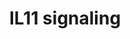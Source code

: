---
annotations:
- id: PW:0000902
  parent: signaling pathway
  type: Pathway Ontology
  value: interleukin-11 signaling pathway
authors:
- NetPath
- MaintBot
- Ddigles
- Zari
- Khanspers
- Eweitz
- L Dupuis
- Egonw
citedin:
- link: PMC9519890
  title: 'Tissue-specific pathway activities: A retrospective analysis in COVID-19
    patients (2022)'
communities: []
description: IL-11 is a multifunctional cytokine that belongs to the gp130 family.
  It was first isolated from a primate bone marrow derived cell line, PU-34 for its
  ability to stimulate the proliferation of a plasmacytoma cell line, T1165 which
  was dependent on IL-6. This cytokine plays an important role in the synthesis, maturation
  and differentiation of hematopoietic cells. It  also plays significant role in the
  inhibition of adipocyte differentiation, regulation of trophoblasts invasion and
  placentation in humans.   The receptor for IL-11 is IL11RA that uses the common
  gp130 receptor subunit for signal transduction. The pathways that are activated
  upon IL-11 stimulation are JAK-STAT, Ras-MAPK, PI3K-AKT and NF-kappa B/p65. Binding
  of IL-11 with IL-11RA results in the heterodimerization, tyrosine phosphorylation
  and activation of gp130. The activated IL11RA-gp130 receptor complex further activates
  Jak family of tyrosine kinases, JAK1 and JAK2. Phosphorylated JAK2 then activates
  STAT3 and STAT1 that results in their subsequent translocation into the nucleus.
  The translocated STAT3 then induces the transcription of genes associated with endometrial
  cell adhesion, gastric inflammation and differentiation of periodontal ligament
  cells. The activation of STAT3 was shown to be inhibited by the overexpression of
  Suppressor of cytokine signalling 3 (SOCS3). IL-11 signalling through JAK2/STAT3
  has been shown to be crucial for normal placentation in humans and normal development
  of craniofacial bones and teeth in mice.  In addition to JAK-STAT, IL-11 also activate
  the Ras-MAPK, PI3K-AKT and NF-kappa B pathways. In response to IL-11, GTP loaded
  Ras interacts with RAF1 and leads to autophosphorylation of RAF1. Activation of
  RAF1 leads to the tyrosine phosphorylation and activation of mitogen activated protein
  kinases (MAPKs) through MEK1 and MEK2. Activation of phospholipase D was triggered
  by IL-11 leading to the formation of phosphatidic acid, which has also been shown
  to activate the MAPKs. Transcription factors, ATF1 and CREB1 were activated by these
  phosphorylated MAPKs through p90 S6 kinase. PI3K-AKT and NF-kappa B/p65 pathways
  stimulated by IL-11 have been shown to enhance the migration and proliferation of
  chondrosarcoma cells. In CD4+ T cells, Th2 polarization was induced by IL-11 through
  NF-kappa B inhibition. SRC, FYN and YES, members of Src family of tyrosine kinases
  were also activated in response to IL-11 signalling.  Please access this pathway
  at [http://www.netpath.org/netslim/IL_11_pathway NetSlim] database.  Proteins on
  this pathway have targeted assays available via the [https://assays.cancer.gov/available_assays?wp_id=WP2332
  CPTAC Assay Portal]
last-edited: 2024-05-22
ndex: 51504ec3-8b64-11eb-9e72-0ac135e8bacf
organisms:
- Homo sapiens
redirect_from:
- /index.php/Pathway:WP2332
- /instance/WP2332
- /instance/WP2332_r129669
revision: r129669
schema-jsonld:
- '@context': https://schema.org/
  '@id': https://wikipathways.github.io/pathways/WP2332.html
  '@type': Dataset
  creator:
    '@type': Organization
    name: WikiPathways
  description: IL-11 is a multifunctional cytokine that belongs to the gp130 family.
    It was first isolated from a primate bone marrow derived cell line, PU-34 for
    its ability to stimulate the proliferation of a plasmacytoma cell line, T1165
    which was dependent on IL-6. This cytokine plays an important role in the synthesis,
    maturation and differentiation of hematopoietic cells. It  also plays significant
    role in the inhibition of adipocyte differentiation, regulation of trophoblasts
    invasion and placentation in humans.   The receptor for IL-11 is IL11RA that uses
    the common gp130 receptor subunit for signal transduction. The pathways that are
    activated upon IL-11 stimulation are JAK-STAT, Ras-MAPK, PI3K-AKT and NF-kappa
    B/p65. Binding of IL-11 with IL-11RA results in the heterodimerization, tyrosine
    phosphorylation and activation of gp130. The activated IL11RA-gp130 receptor complex
    further activates Jak family of tyrosine kinases, JAK1 and JAK2. Phosphorylated
    JAK2 then activates STAT3 and STAT1 that results in their subsequent translocation
    into the nucleus. The translocated STAT3 then induces the transcription of genes
    associated with endometrial cell adhesion, gastric inflammation and differentiation
    of periodontal ligament cells. The activation of STAT3 was shown to be inhibited
    by the overexpression of Suppressor of cytokine signalling 3 (SOCS3). IL-11 signalling
    through JAK2/STAT3 has been shown to be crucial for normal placentation in humans
    and normal development of craniofacial bones and teeth in mice.  In addition to
    JAK-STAT, IL-11 also activate the Ras-MAPK, PI3K-AKT and NF-kappa B pathways.
    In response to IL-11, GTP loaded Ras interacts with RAF1 and leads to autophosphorylation
    of RAF1. Activation of RAF1 leads to the tyrosine phosphorylation and activation
    of mitogen activated protein kinases (MAPKs) through MEK1 and MEK2. Activation
    of phospholipase D was triggered by IL-11 leading to the formation of phosphatidic
    acid, which has also been shown to activate the MAPKs. Transcription factors,
    ATF1 and CREB1 were activated by these phosphorylated MAPKs through p90 S6 kinase.
    PI3K-AKT and NF-kappa B/p65 pathways stimulated by IL-11 have been shown to enhance
    the migration and proliferation of chondrosarcoma cells. In CD4+ T cells, Th2
    polarization was induced by IL-11 through NF-kappa B inhibition. SRC, FYN and
    YES, members of Src family of tyrosine kinases were also activated in response
    to IL-11 signalling.  Please access this pathway at [http://www.netpath.org/netslim/IL_11_pathway
    NetSlim] database.  Proteins on this pathway have targeted assays available via
    the [https://assays.cancer.gov/available_assays?wp_id=WP2332 CPTAC Assay Portal]
  keywords:
  - AKT1
  - ATF1
  - BCL2
  - BGLAP
  - BIRC5
  - CHUK
  - CREB1
  - FES
  - FYN
  - GRB2
  - HRAS
  - IBSP
  - ICAM1
  - IKBKB
  - IL11
  - IL11RA
  - IL6ST
  - ITGA2
  - JAK1
  - JAK2
  - MAP2K1
  - MAP2K2
  - MAPK1
  - MAPK3
  - PDPK1
  - PIAS1
  - PIAS3
  - PIK3R1
  - PIK3R2
  - PPP2R4
  - PTPN11
  - RAF1
  - RELA
  - RPS6
  - RPS6KA1
  - RPS6KB1
  - RUNX2
  - SOCS3
  - SRC
  - STAT1
  - STAT3
  - TGFB1
  - TYK2
  - YES1
  license: CC0
  name: IL11 signaling
seo: CreativeWork
title: IL11 signaling
wpid: WP2332
---
